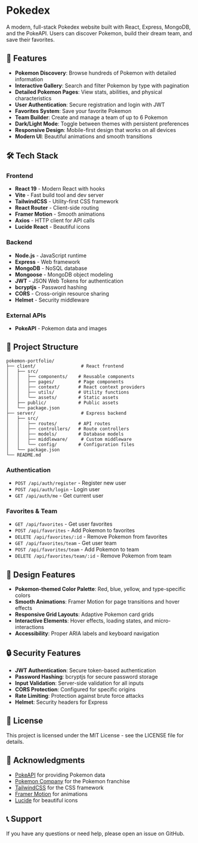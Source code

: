# Pokedex

A modern, full-stack Pokedex website built with React, Express, MongoDB, and the PokeAPI. Users can discover Pokemon, build their dream team, and save their favorites.

## 🚀 Features

- **Pokemon Discovery**: Browse hundreds of Pokemon with detailed information
- **Interactive Gallery**: Search and filter Pokemon by type with pagination
- **Detailed Pokemon Pages**: View stats, abilities, and physical characteristics
- **User Authentication**: Secure registration and login with JWT
- **Favorites System**: Save your favorite Pokemon
- **Team Builder**: Create and manage a team of up to 6 Pokemon
- **Dark/Light Mode**: Toggle between themes with persistent preferences
- **Responsive Design**: Mobile-first design that works on all devices
- **Modern UI**: Beautiful animations and smooth transitions

## 🛠️ Tech Stack

### Frontend

- **React 19** - Modern React with hooks
- **Vite** - Fast build tool and dev server
- **TailwindCSS** - Utility-first CSS framework
- **React Router** - Client-side routing
- **Framer Motion** - Smooth animations
- **Axios** - HTTP client for API calls
- **Lucide React** - Beautiful icons

### Backend

- **Node.js** - JavaScript runtime
- **Express** - Web framework
- **MongoDB** - NoSQL database
- **Mongoose** - MongoDB object modeling
- **JWT** - JSON Web Tokens for authentication
- **bcryptjs** - Password hashing
- **CORS** - Cross-origin resource sharing
- **Helmet** - Security middleware

### External APIs

- **PokeAPI** - Pokemon data and images

## 📁 Project Structure

```
pokemon-portfolio/
├── client/                 # React frontend
│   ├── src/
│   │   ├── components/    # Reusable components
│   │   ├── pages/         # Page components
│   │   ├── context/       # React context providers
│   │   ├── utils/         # Utility functions
│   │   └── assets/        # Static assets
│   ├── public/            # Public assets
│   └── package.json
├── server/                 # Express backend
│   ├── src/
│   │   ├── routes/        # API routes
│   │   ├── controllers/   # Route controllers
│   │   ├── models/        # Database models
│   │   ├── middleware/     # Custom middleware
│   │   └── config/        # Configuration files
│   └── package.json
└── README.md
```

### Authentication

- `POST /api/auth/register` - Register new user
- `POST /api/auth/login` - Login user
- `GET /api/auth/me` - Get current user

### Favorites & Team

- `GET /api/favorites` - Get user favorites
- `POST /api/favorites` - Add Pokemon to favorites
- `DELETE /api/favorites/:id` - Remove Pokemon from favorites
- `GET /api/favorites/team` - Get user team
- `POST /api/favorites/team` - Add Pokemon to team
- `DELETE /api/favorites/team/:id` - Remove Pokemon from team

## 🎨 Design Features

- **Pokemon-themed Color Palette**: Red, blue, yellow, and type-specific colors
- **Smooth Animations**: Framer Motion for page transitions and hover effects
- **Responsive Grid Layouts**: Adaptive Pokemon card grids
- **Interactive Elements**: Hover effects, loading states, and micro-interactions
- **Accessibility**: Proper ARIA labels and keyboard navigation

## 🔒 Security Features

- **JWT Authentication**: Secure token-based authentication
- **Password Hashing**: bcryptjs for secure password storage
- **Input Validation**: Server-side validation for all inputs
- **CORS Protection**: Configured for specific origins
- **Rate Limiting**: Protection against brute force attacks
- **Helmet**: Security headers for Express

## 📝 License

This project is licensed under the MIT License - see the LICENSE file for details.

## 🙏 Acknowledgments

- [PokeAPI](https://pokeapi.co/) for providing Pokemon data
- [Pokemon Company](https://www.pokemon.com/) for the Pokemon franchise
- [TailwindCSS](https://tailwindcss.com/) for the CSS framework
- [Framer Motion](https://www.framer.com/motion/) for animations
- [Lucide](https://lucide.dev/) for beautiful icons

## 📞 Support

If you have any questions or need help, please open an issue on GitHub.
